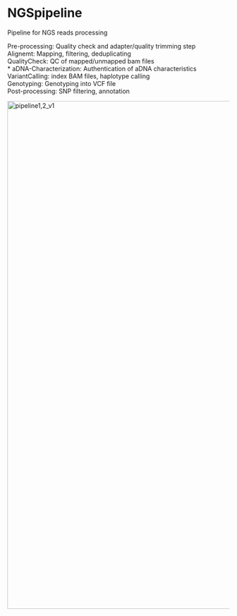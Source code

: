 # NGSpipeline
Pipeline for NGS reads processing

  Pre-processing: Quality check and adapter/quality trimming step \
  Alignemt: Mapping, filtering, deduplicating \
  QualityCheck: QC of mapped/unmapped bam files \
  	* aDNA-Characterization: Authentication of aDNA characteristics \
  VariantCalling: index BAM files, haplotype calling \
  Genotyping: Genotyping into VCF file \
  Post-processing: SNP filtering, annotation 
  


<img width="1153" alt="pipeline1,2_v1" src="https://github.com/user-attachments/assets/d969e550-99eb-4e46-a637-82a755e6dc0c" />
